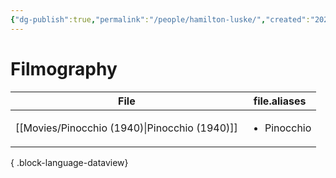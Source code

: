 ```yaml
---
{"dg-publish":true,"permalink":"/people/hamilton-luske/","created":"2024-06-20","updated":"2025-03-13"}
---
```



# Filmography

| File                                             | file.aliases                |
| ------------------------------------------------ | --------------------------- |
| [[Movies/Pinocchio (1940)\|Pinocchio (1940)]] | <ul><li>Pinocchio</li></ul> |

{ .block-language-dataview}
